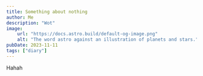 ```yaml
---
title: Something about nothing
author: Me
description: "Wot"
image:
    url: "https://docs.astro.build/default-og-image.png"
    alt: "The word astro against an illustration of planets and stars."
pubDate: 2023-11-11
tags: ["diary"]
---
```

Hahah